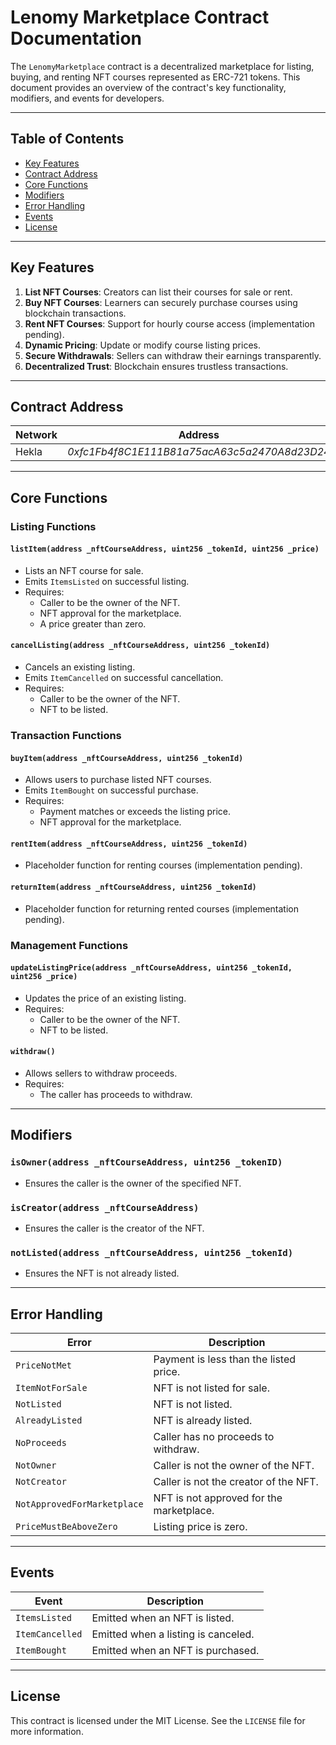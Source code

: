# Lenomy Marketplace Contract Documentation

The `LenomyMarketplace` contract is a decentralized marketplace for listing, buying, and renting NFT courses represented as ERC-721 tokens. This document provides an overview of the contract's key functionality, modifiers, and events for developers.

---

## Table of Contents

- [Key Features](#key-features)
- [Contract Address](#contract-address)
- [Core Functions](#core-functions)
- [Modifiers](#modifiers)
- [Error Handling](#error-handling)
- [Events](#events)
- [License](#license)

---

## Key Features

1. **List NFT Courses**: Creators can list their courses for sale or rent.
2. **Buy NFT Courses**: Learners can securely purchase courses using blockchain transactions.
3. **Rent NFT Courses**: Support for hourly course access (implementation pending).
4. **Dynamic Pricing**: Update or modify course listing prices.
5. **Secure Withdrawals**: Sellers can withdraw their earnings transparently.
6. **Decentralized Trust**: Blockchain ensures trustless transactions.

---

## Contract Address

| **Network** | **Address**                                  |
|-------------|----------------------------------------------|
| Hekla     | *0xfc1Fb4f8C1E111B81a75acA63c5a2470A8d23D24*                            |

---

## Core Functions

### **Listing Functions**

#### `listItem(address _nftCourseAddress, uint256 _tokenId, uint256 _price)`
- Lists an NFT course for sale.
- Emits `ItemsListed` on successful listing.
- Requires:
  - Caller to be the owner of the NFT.
  - NFT approval for the marketplace.
  - A price greater than zero.

#### `cancelListing(address _nftCourseAddress, uint256 _tokenId)`
- Cancels an existing listing.
- Emits `ItemCancelled` on successful cancellation.
- Requires:
  - Caller to be the owner of the NFT.
  - NFT to be listed.

### **Transaction Functions**

#### `buyItem(address _nftCourseAddress, uint256 _tokenId)`
- Allows users to purchase listed NFT courses.
- Emits `ItemBought` on successful purchase.
- Requires:
  - Payment matches or exceeds the listing price.
  - NFT approval for the marketplace.

#### `rentItem(address _nftCourseAddress, uint256 _tokenId)`
- Placeholder function for renting courses (implementation pending).

#### `returnItem(address _nftCourseAddress, uint256 _tokenId)`
- Placeholder function for returning rented courses (implementation pending).

### **Management Functions**

#### `updateListingPrice(address _nftCourseAddress, uint256 _tokenId, uint256 _price)`
- Updates the price of an existing listing.
- Requires:
  - Caller to be the owner of the NFT.
  - NFT to be listed.

#### `withdraw()`
- Allows sellers to withdraw proceeds.
- Requires:
  - The caller has proceeds to withdraw.

---

## Modifiers

### `isOwner(address _nftCourseAddress, uint256 _tokenID)`
- Ensures the caller is the owner of the specified NFT.

### `isCreator(address _nftCourseAddress)`
- Ensures the caller is the creator of the NFT.

### `notListed(address _nftCourseAddress, uint256 _tokenId)`
- Ensures the NFT is not already listed.

---

## Error Handling

| **Error**                       | **Description**                                         |
|----------------------------------|---------------------------------------------------------|
| `PriceNotMet`                   | Payment is less than the listed price.                  |
| `ItemNotForSale`                | NFT is not listed for sale.                             |
| `NotListed`                     | NFT is not listed.                                      |
| `AlreadyListed`                 | NFT is already listed.                                  |
| `NoProceeds`                    | Caller has no proceeds to withdraw.                    |
| `NotOwner`                      | Caller is not the owner of the NFT.                    |
| `NotCreator`                    | Caller is not the creator of the NFT.                  |
| `NotApprovedForMarketplace`     | NFT is not approved for the marketplace.               |
| `PriceMustBeAboveZero`          | Listing price is zero.                                  |

---

## Events

| **Event**           | **Description**                                              |
|---------------------|--------------------------------------------------------------|
| `ItemsListed`       | Emitted when an NFT is listed.                               |
| `ItemCancelled`     | Emitted when a listing is canceled.                          |
| `ItemBought`        | Emitted when an NFT is purchased.                            |

---

## License

This contract is licensed under the MIT License. See the `LICENSE` file for more information.
